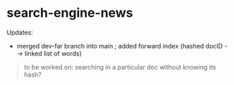 # search-engine-news

Updates:
- merged dev-far branch into main ; added forward index (hashed docID --> linked list of words) 
> to be worked on: searching in a particular doc without knowing its hash?

